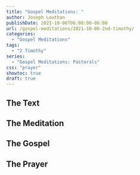 ```yaml
---
title: "Gospel Meditations: "
author: Joseph Louthan
publishDate: 2021-10-06T06:00:00-06:00
url: /gospel-meditations/2021-10-06-2nd-timothy/
categories:
  - "Gospel Meditations"
tags:
  - "2 Timothy"
series:
  - "Gospel Meditations: Pastorals"
css: "prayer"
showtoc: true
draft: true
---
```


## The Text


## The Meditation


## The Gospel

## The Prayer

<div style="font-variant: small-caps;">

</div>
&nbsp;

```text

```
